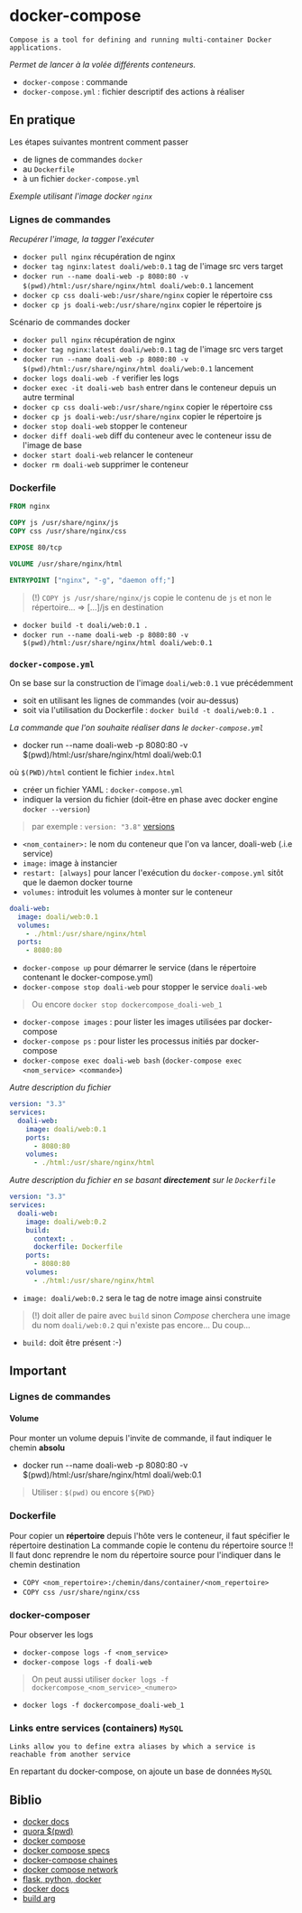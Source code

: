 # docker-compose

```text
Compose is a tool for defining and running multi-container Docker applications.
```

_Permet de lancer à la volée différents conteneurs._

- `docker-compose` : commande
- `docker-compose.yml` : fichier descriptif des actions à réaliser

## En pratique

Les étapes suivantes montrent comment passer

- de lignes de commandes `docker`
- au `Dockerfile`
- à un fichier `docker-compose.yml`

_Exemple utilisant l'image docker `nginx`_

### Lignes de commandes

_Recupérer l'image, la tagger l'exécuter_

- `docker pull nginx` récupération de nginx
- `docker tag nginx:latest doali/web:0.1` tag de l'image src vers target
- `docker run --name doali-web -p 8080:80 -v $(pwd)/html:/usr/share/nginx/html doali/web:0.1` lancement
- `docker cp css doali-web:/usr/share/nginx` copier le répertoire css
- `docker cp js doali-web:/usr/share/nginx` copier le répertoire js

Scénario de commandes docker

- `docker pull nginx` récupération de nginx
- `docker tag nginx:latest doali/web:0.1` tag de l'image src vers target
- `docker run --name doali-web -p 8080:80 -v $(pwd)/html:/usr/share/nginx/html doali/web:0.1` lancement
- `docker logs doali-web -f` verifier les logs
- `docker exec -it doali-web bash` entrer dans le conteneur depuis un autre terminal
- `docker cp css doali-web:/usr/share/nginx` copier le répertoire css
- `docker cp js doali-web:/usr/share/nginx` copier le répertoire js
- `docker stop doali-web` stopper le conteneur
- `docker diff doali-web` diff du conteneur avec le conteneur issu de l'image de base
- `docker start doali-web` relancer le conteneur
- `docker rm doali-web` supprimer le conteneur

### Dockerfile

```Dockerfile
FROM nginx

COPY js /usr/share/nginx/js
COPY css /usr/share/nginx/css

EXPOSE 80/tcp

VOLUME /usr/share/nginx/html

ENTRYPOINT ["nginx", "-g", "daemon off;"]
```

> (!) `COPY js /usr/share/nginx/js` 
> copie le contenu de `js` et non le répertoire... 
> => [...]/js en destination

- `docker build -t doali/web:0.1 .`
- `docker run --name doali-web -p 8080:80 -v $(pwd)/html:/usr/share/nginx/html doali/web:0.1`

### `docker-compose.yml`

On se base sur la construction de l'image `doali/web:0.1` vue précédemment

- soit en utilisant les lignes de commandes (voir au-dessus)
- soit via l'utilisation du Dockerfile : `docker build -t doali/web:0.1 .`

_La commande que l'on souhaite réaliser dans le `docker-compose.yml`_

- docker run --name doali-web -p 8080:80 -v $(pwd)/html:/usr/share/nginx/html doali/web:0.1

où `$(PWD)/html` contient le fichier `index.html`

- créer un fichier YAML : `docker-compose.yml`
- indiquer la version du fichier (doit-être en phase avec docker engine `docker --version`)

> par exemple : `version: "3.8"` [versions](https://docs.docker.com/compose/compose-file/)

- `<nom_container>:` le nom du conteneur que l'on va lancer, doali-web (.i.e service)
- `image:` image à instancier
- `restart: [always]` pour lancer l'exécution du `docker-compose.yml` sitôt que le daemon docker tourne
- `volumes:` introduit les volumes à monter sur le conteneur

```yaml
doali-web:
  image: doali/web:0.1
  volumes:
    - ./html:/usr/share/nginx/html
  ports:
    - 8080:80
```

- `docker-compose up` pour démarrer le service (dans le répertoire contenant le docker-compose.yml)
- `docker-compose stop doali-web` pour stopper le service `doali-web`

> Ou encore `docker stop dockercompose_doali-web_1`

- `docker-compose images` : pour lister les images utilisées par docker-compose
- `docker-compose ps` : pour lister les processus initiés par docker-compose
- `docker-compose exec doali-web bash` (`docker-compose exec <nom_service> <commande>`)

_Autre description du fichier_

```yaml
version: "3.3"
services:
  doali-web:
    image: doali/web:0.1
    ports:
      - 8080:80
    volumes:
      - ./html:/usr/share/nginx/html
```

_Autre description du fichier en se basant **directement** sur le `Dockerfile`_

```yaml
version: "3.3"
services:
  doali-web:
    image: doali/web:0.2
    build:
      context: .
      dockerfile: Dockerfile
    ports:
      - 8080:80
    volumes:
      - ./html:/usr/share/nginx/html
```

- `image: doali/web:0.2` sera le tag de notre image ainsi construite 

> (!) doit aller de paire avec `build` sinon _Compose_ cherchera une image du nom `doali/web:0.2` qui n'existe pas encore...
> Du coup...

- `build:` doit être présent :-)

## Important

### Lignes de commandes

#### Volume

Pour monter un volume depuis l'invite de commande, il faut indiquer le chemin **absolu**

- docker run --name doali-web -p 8080:80 -v $(pwd)/html:/usr/share/nginx/html doali/web:0.1

> Utiliser : `$(pwd)` ou encore `${PWD}`

### Dockerfile

Pour copier un **répertoire** depuis l'hôte vers le conteneur, il faut spécifier le répertoire destination
La commande copie le contenu du répertoire source !!
Il faut donc reprendre le nom du répertoire source pour l'indiquer dans le chemin destination

- `COPY <nom_repertoire>:/chemin/dans/container/<nom_repertoire>`
- `COPY css /usr/share/nginx/css`

### docker-composer

Pour observer les logs

- `docker-compose logs -f <nom_service>`
- `docker-compose logs -f doali-web`

> On peut aussi utiliser `docker logs -f dockercompose_<nom_service>_<numero>`

- `docker logs -f dockercompose_doali-web_1`

### Links entre services (containers) `MySQL`

```text
Links allow you to define extra aliases by which a service is reachable from another service
```

En repartant du docker-compose, on ajoute un base de données `MySQL`


## Biblio

- [docker docs](https://docs.docker.com/compose/compose-file/)
- [quora $(pwd)](https://www.quora.com/Do-docker-volumes-not-work-with-relative-paths)
- [docker compose](https://docs.docker.com/compose/)
- [docker compose specs](https://docs.docker.com/compose/compose-file/)
- [docker-compose chaines](https://runnable.com/docker/advanced-docker-compose-configuration)
- [docker compose network](https://runnable.com/docker/docker-compose-networking)
- [flask, python, docker](https://docs.docker.com/compose/gettingstarted/)
- [docker docs](https://docs.docker.com/compose/networking/#links)
- [build arg](https://vsupalov.com/docker-env-vars/)
